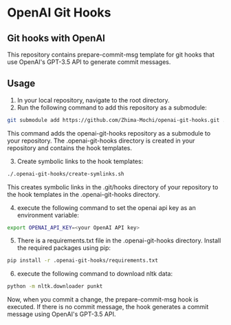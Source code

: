#  OpenAI Git Hooks
## Git hooks with OpenAI

This repository contains prepare-commit-msg template for git hooks that use OpenAI's GPT-3.5 API to generate commit messages.

## Usage
1. In your local repository, navigate to the root directory.
2. Run the following command to add this repository as a submodule:

```bash
git submodule add https://github.com/Zhima-Mochi/openai-git-hooks.git .openai-git-hooks
```
This command adds the openai-git-hooks repository as a submodule to your repository. The .openai-git-hooks directory is created in your repository and contains the hook templates.

3. Create symbolic links to the hook templates:

```bash
./.openai-git-hooks/create-symlinks.sh
```
This creates symbolic links in the .git/hooks directory of your repository to the hook templates in the .openai-git-hooks directory.

4. execute the following command to set the openai api key as an environment variable:

```bash
export OPENAI_API_KEY=<your OpenAI API key>
```

5. There is a requirements.txt file in the .openai-git-hooks directory. Install the required packages using pip:

```bash
pip install -r .openai-git-hooks/requirements.txt
```

6.  execute the following command to download nltk data:

```bash
python -m nltk.downloader punkt
```

Now, when you commit a change, the prepare-commit-msg hook is executed. If there is no commit message, the hook generates a commit message using OpenAI's GPT-3.5 API.